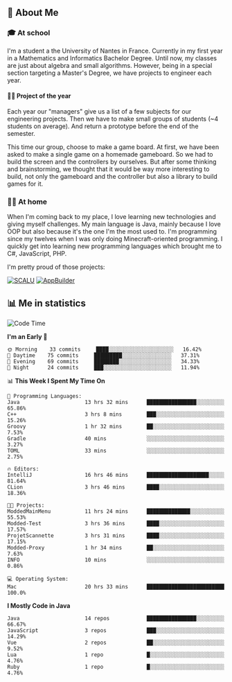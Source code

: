 ## 👀 About Me

### 🎓 At school

I'm a student a the University of Nantes in France. Currently in my first year in a Mathematics and Informatics Bachelor Degree. Until now, my classes are just about algebra and small algorithms. However, being in a special section targeting a Master's Degree, we have projects to engineer each year. 

#### 🔧🔬 Project of the year

Each year our "managers" give us a list of a few subjects for our engineering projects. Then we have to make small groups of students (~4 students on average). And return a prototype before the end of the semester.

This time our group, choose to make a game board. At first, we have been asked to make a single game on a homemade gameboard. So we had to build the screen and the controllers by ourselves. 
But after some thinking and brainstorming, we thought that it would be way more interesting to build, not only the gameboard and the controller but also a library to build games for it.

### 👨‍💻 At home

When I'm coming back to my place, I love learning new technologies and giving myself challenges. My main language is Java, mainly because I love OOP but also because it's the one I'm the most used to. I'm programming since my twelves when I was only doing Minecraft-oriented programming.  I quickly get into learning new programming languages which brought me to C#, JavaScript, PHP. 

I'm pretty proud of those projects:

[![SCALU](https://github-readme-stats.vercel.app/api/pin?username=renardfute&repo=SCALU)](https://github.com/renardfute/scalu)
[![AppBuilder](https://github-readme-stats.vercel.app/api/pin?username=pulsedev2&repo=AppBuilder)](https://github.com/pulsedev2/AppBuilder)

## 📊 Me in statistics
<!--START_SECTION:waka-->
![Code Time](http://img.shields.io/badge/Code%20Time-89%20hrs%2020%20mins-blue)

**I'm an Early 🐤** 

```text
🌞 Morning    33 commits     ████░░░░░░░░░░░░░░░░░░░░░   16.42% 
🌆 Daytime    75 commits     █████████░░░░░░░░░░░░░░░░   37.31% 
🌃 Evening    69 commits     ████████░░░░░░░░░░░░░░░░░   34.33% 
🌙 Night      24 commits     ███░░░░░░░░░░░░░░░░░░░░░░   11.94%

```


📊 **This Week I Spent My Time On** 

```text
💬 Programming Languages: 
Java                     13 hrs 32 mins      ████████████████░░░░░░░░░   65.86% 
C++                      3 hrs 8 mins        ███░░░░░░░░░░░░░░░░░░░░░░   15.26% 
Groovy                   1 hr 32 mins        ██░░░░░░░░░░░░░░░░░░░░░░░   7.53% 
Gradle                   40 mins             ░░░░░░░░░░░░░░░░░░░░░░░░░   3.27% 
TOML                     33 mins             ░░░░░░░░░░░░░░░░░░░░░░░░░   2.75%

🔥 Editors: 
IntelliJ                 16 hrs 46 mins      ████████████████████░░░░░   81.64% 
CLion                    3 hrs 46 mins       ████░░░░░░░░░░░░░░░░░░░░░   18.36%

🐱‍💻 Projects: 
ModdedMainMenu           11 hrs 24 mins      ██████████████░░░░░░░░░░░   55.53% 
Modded-Test              3 hrs 36 mins       ████░░░░░░░░░░░░░░░░░░░░░   17.57% 
ProjetScannette          3 hrs 31 mins       ████░░░░░░░░░░░░░░░░░░░░░   17.15% 
Modded-Proxy             1 hr 34 mins        ██░░░░░░░░░░░░░░░░░░░░░░░   7.63% 
INFO                     10 mins             ░░░░░░░░░░░░░░░░░░░░░░░░░   0.86%

💻 Operating System: 
Mac                      20 hrs 33 mins      █████████████████████████   100.0%

```

**I Mostly Code in Java** 

```text
Java                     14 repos            ████████████████░░░░░░░░░   66.67% 
JavaScript               3 repos             ███░░░░░░░░░░░░░░░░░░░░░░   14.29% 
Vue                      2 repos             ██░░░░░░░░░░░░░░░░░░░░░░░   9.52% 
Lua                      1 repo              █░░░░░░░░░░░░░░░░░░░░░░░░   4.76% 
Ruby                     1 repo              █░░░░░░░░░░░░░░░░░░░░░░░░   4.76%

```



<!--END_SECTION:waka-->
